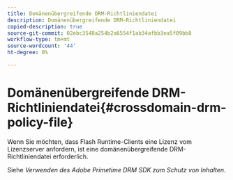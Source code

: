 ```yaml
---
title: Domänenübergreifende DRM-Richtliniendatei
description: Domänenübergreifende DRM-Richtliniendatei
copied-description: true
source-git-commit: 02ebc3548a254b2a6554f1ab34afbb3ea5f09bb8
workflow-type: tm+mt
source-wordcount: '44'
ht-degree: 0%

---
```


# Domänenübergreifende DRM-Richtliniendatei{#crossdomain-drm-policy-file}

Wenn Sie möchten, dass Flash Runtime-Clients eine Lizenz vom Lizenzserver anfordern, ist eine domänenübergreifende DRM-Richtliniendatei erforderlich.

Siehe *Verwenden des Adobe Primetime DRM SDK zum Schutz von Inhalten*.
